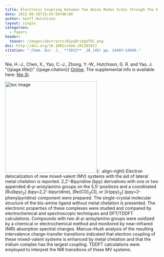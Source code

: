 ```yaml
---
title: Electronic Coupling between Two Amine Redox Sites through the 5,5′-Positions of Metal-Chelating 2,2′-Bipyridines
date: 2012-09-26T19:54:50+00:00
author: Geoff Hutchison
layout: single
categories:
  - Papers
header:
  teaser: /images/abstracts/BipyBridgeTOC.png
doi: http://doi.org/10.1002/chem.201201813
citation: "_Chem. Eur. J._ **2012** _18_(45) pp. 14497–14509."
---
```

Nie, H.-J., Chen, X., Yao, C.-J., Zhong, Y.-W., Hutchison, G. R. and Yao, J. &#8220;{{page.title}}&#8221; {{page.citation}} [Online]({{page.doi}}). The supplemental info is available here: [Nie SI](http://onlinelibrary.wiley.com/store/10.1002/chem.201201813/asset/supinfo/chem_201201813_sm_miscellaneous_information.pdf?v=1&s=0bf75015706ec5973277de831e6d26f6828ce886).

<!--more-->

<img alt="toc image" src="{{ page.header.teaser }}" width="300 px">{: .align-right}
Electron delocalization of new mixed-valent (MV) systems with the aid of lateral metal chelation is reported. 2,2′-Bipyridine (bpy) derivatives with one or two appended di-_p_-anisylamino groups on the 5,5′-positions and a coordinated [Ru(bpy)<sub>2</sub>] (bpy=2,2′-bipyridine), [Re(CO)<sub>3</sub>Cl], or [Ir(ppy)<sub>2</sub>] (ppy=2-phenylpyridine) component were prepared. The single-crystal molecular structure of the bis-amine ligand without metal chelation is presented. The electronic properties of these complexes were studied and compared by electrochemical and spectroscopic techniques and DFT/TDDFT calculations. Compounds with two di-_p_-anisylamino groups were oxidized by a chemical or electrochemical method and monitored by near-infrared (NIR) absorption spectral changes. Marcus–Hush analysis of the resulting intervalence charge-transfer transitions indicated that electron coupling of these mixed-valent systems is enhanced by metal chelation and that the iridium complex has the largest coupling. TDDFT calculations were employed to interpret the NIR transitions of these MV systems.
